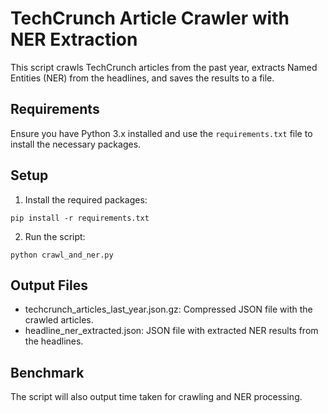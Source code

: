 # TechCrunch Article Crawler with NER Extraction

This script crawls TechCrunch articles from the past year, extracts Named Entities (NER) from the headlines, and saves the results to a file.

## Requirements

Ensure you have Python 3.x installed and use the `requirements.txt` file to install the necessary packages.

## Setup

1. Install the required packages:

```
pip install -r requirements.txt

```
2. Run the script:

```
python crawl_and_ner.py

```
## Output Files

* techcrunch_articles_last_year.json.gz: Compressed JSON file with the crawled articles.
* headline_ner_extracted.json: JSON file with extracted NER results from the headlines.

## Benchmark

The script will also output time taken for crawling and NER processing.
